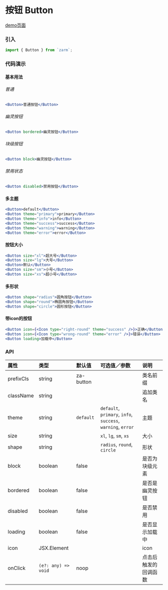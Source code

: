 # 按钮 Button

[demo页面](https://zhongantecheng.github.io/zarm/#/button)

### 引入

```js
import { Button } from `zarm`;
```

### 代码演示

#### 基本用法

###### 普通
```jsx
<Button>普通按钮</Button>
```

###### 幽灵按钮
```jsx
<Button bordered>幽灵按钮</Button>
```

###### 块级按钮
```jsx
<Button block>幽灵按钮</Button>
```

###### 禁用状态
```jsx
<Button disabled>禁用按钮</Button>
```

#### 多主题
```jsx
<Button>default</Button>
<Button theme="primary">primary</Button>
<Button theme="info">info</Button>
<Button theme="success">success</Button>
<Button theme="warning">warning</Button>
<Button theme="error">error</Button>
```

#### 按钮大小
```jsx
<Button size="xl">超大号</Button>
<Button size="lg">大号</Button>
<Button>默认</Button>
<Button size="sm">小号</Button>
<Button size="xs">超小号</Button>
```

#### 多形状
```jsx
<Button shape="radius">圆角按钮</Button>
<Button shape="round">椭圆角按钮</Button>
<Button shape="circle">圆形按钮</Button>
```

#### 带icon的按钮
```jsx
<Button icon={<Icon type="right-round" theme="success" />}>正确</Button>
<Button icon={<Icon type="wrong-round" theme="error" />}>错误</Button>
<Button loading>加载中</Button>
```


### API

| 属性 | 类型 | 默认值 | 可选值／参数 | 说明 |
| :--- | :--- | :--- | :--- | :--- |
| prefixCls | string | za-button | | 类名前缀 |
| className | string | | | 追加类名 |
| theme | string | `default` | `default`, `primary`, `info`, `success`, `warning`, `error` | 主题 |
| size | string | | `xl`, `lg`, `sm`, `xs` | 大小 |
| shape | string | | `radius`, `round`, `circle` | 形状 |
| block | boolean | false | | 是否为块级元素 |
| bordered | boolean | false | | 是否是幽灵按钮 |
| disabled | boolean | false | | 是否禁用 |
| loading | boolean | false | | 是否显示加载中 |
| icon | JSX.Element | | | icon |
| onClick | <code>(e?: any) => void</code> | noop | | 点击后触发的回调函数 |




